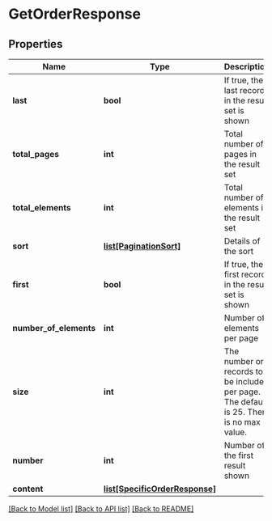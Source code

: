 # GetOrderResponse

## Properties
Name | Type | Description | Notes
------------ | ------------- | ------------- | -------------
**last** | **bool** | If true, the last record in the result set is shown | [optional] 
**total_pages** | **int** | Total number of pages in the result set | [optional] 
**total_elements** | **int** | Total number of elements in the result set | [optional] 
**sort** | [**list[PaginationSort]**](PaginationSort.md) | Details of the sort | [optional] 
**first** | **bool** | If true, the first record in the result set is shown | [optional] 
**number_of_elements** | **int** | Number of elements per page | [optional] 
**size** | **int** | The number or records to be included per page. The default is 25. There is no max value. | [optional] 
**number** | **int** | Number of the first result shown | [optional] 
**content** | [**list[SpecificOrderResponse]**](SpecificOrderResponse.md) |  | [optional] 

[[Back to Model list]](../README.md#documentation-for-models) [[Back to API list]](../README.md#documentation-for-api-endpoints) [[Back to README]](../README.md)


